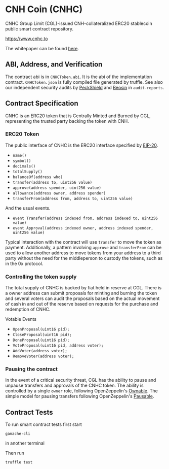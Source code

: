 # CNH Coin (CNHC)
CNHC Group Limit (CGL)-issued CNH-collateralized ERC20 stablecoin public smart contract repository.

https://www.cnhc.to

The whitepaper can be found [here](https://static.cnhc.to/whitepaper.pdf).

## ABI, Address, and Verification

The contract abi is in `CNHCToken.abi`. It is the abi of the implementation contract. `CNHCToken.json` is fully compiled file generated by truffle.
See also our independent security audits by [PeckShield](https://peckshield.com/) and [Beosin](https://beosin.com/) in `audit-reports`.

## Contract Specification

CNHC is an ERC20 token that is Centrally Minted and Burned by CGL,
representing the trusted party backing the token with CNH.

### ERC20 Token

The public interface of CNHC is the ERC20 interface
specified by [EIP-20](https://github.com/ethereum/EIPs/blob/master/EIPS/eip-20.md).

- `name()`
- `symbol()`
- `decimals()`
- `totalSupply()`
- `balanceOf(address who)`
- `transfer(address to, uint256 value)`
- `approve(address spender, uint256 value)`
- `allowance(address owner, address spender)`
- `transferFrom(address from, address to, uint256 value)`

And the usual events.

- `event Transfer(address indexed from, address indexed to, uint256 value)`
- `event Approval(address indexed owner, address indexed spender, uint256 value)`

Typical interaction with the contract will use `transfer` to move the token as payment.
Additionally, a pattern involving `approve` and `transferFrom` can be used to allow another 
address to move tokens from your address to a third party without the need for the middleperson 
to custody the tokens, such as in the 0x protocol. 


### Controlling the token supply

The total supply of CNHC is backed by fiat held in reserve at CGL.
There is a owner address can submit proposals for minting and burning the token and several voters can audit the proposals based on the actual movement of cash in and out of the reserve based on requests for the purchase and redemption of CNHC.


Votable Events
- `OpenProposal(uint16 pid);`
- `CloseProposal(uint16 pid);`
- `DoneProposal(uint16 pid);`
- `VoteProposal(uint16 pid, address voter);`
- `AddVoter(address voter);`
- `RemoveVoter(address voter);`

### Pausing the contract

In the event of a critical security threat, CGL has the ability to pause and unpause transfers
and approvals of the CNHC token. The ability is controlled by a single `owner` role,
 following OpenZeppelin's
[Ownable](https://github.com/OpenZeppelin/openzeppelin-contracts/blob/release-v3.2.0/contracts/access/Ownable.sol). 
The simple model for pausing transfers following OpenZeppelin's
[Pausable](https://github.com/OpenZeppelin/openzeppelin-contracts/blob/release-v3.2.0/contracts/utils/Pausable.sol).


## Contract Tests

To run smart contract tests first start 

`ganache-cli`

in another terminal

Then run 

`truffle test`
